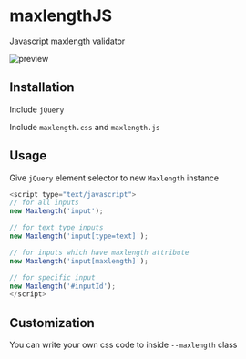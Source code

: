 # maxlengthJS
Javascript maxlength validator

![preview](https://i.imgur.com/4D7nwo2.gif)

## Installation
Include `jQuery`

Include `maxlength.css` and `maxlength.js`

## Usage
Give `jQuery` element selector to new `Maxlength` instance
```js
<script type="text/javascript">
// for all inputs
new Maxlength('input');

// for text type inputs
new Maxlength('input[type=text]');

// for inputs which have maxlength attribute
new Maxlength('input[maxlength]');

// for specific input
new Maxlength('#inputId');
</script>
```

## Customization
You can write your own css code to inside `--maxlength` class
